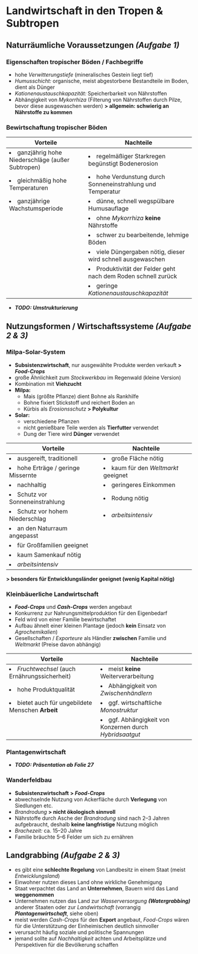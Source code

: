 # Landwirtschaft in den Tropen & Subtropen

## Naturräumliche Voraussetzungen *(Aufgabe 1)*

### Eigenschaften tropischer Böden / Fachbegriffe
- hohe *Verwitterungstiefe* (mineralisches Gestein liegt tief)
- *Humusschicht:* organische, meist abgestorbene Bestandteile im Boden, dient als Dünger
- *Kationenaustauschkapazität:* Speicherbarkeit von Nährstoffen
- Abhängigkeit von *Mykorrhiza* (Filterung von Nährstoffen durch Pilze, bevor diese ausgewaschen werden)
	**> allgemein: schwierig an Nährstoffe zu kommen**

### Bewirtschaftung tropischer Böden

Vorteile | Nachteile
--- | ---
<li>ganzjährig hohe Niederschläge (außer Subtropen)</li> | <li>regelmäßiger Starkregen begünstigt Bodenerosion</li>
<li>gleichmäßig hohe Temperaturen</li> | <li>hohe Verdunstung durch Sonneneinstrahlung und Temperatur</li>
<li>ganzjährige Wachstumsperiode</li> | <li>dünne, schnell wegspülbare Humusauflage</li>
| | <li>ohne *Mykorrhiza* **keine** Nährstoffe</li>
| | <li>schwer zu bearbeitende, lehmige Böden</li>
| | <li>viele Düngergaben nötig, dieser wird schnell ausgewaschen</li>
| | <li>Produktivität der Felder geht nach dem Roden schnell zurück</li>
| | <li>geringe *Kationenaustauschkapazität*</li>

- ***TODO: Umstrukturierung***

## Nutzungsformen / Wirtschaftssysteme *(Aufgabe 2 & 3)*

### Milpa-Solar-System
- **Subsistenzwirtschaft**, nur ausgewählte Produkte werden verkauft **> *Food-Crops***
- große Ähnlichkeit zum *Stockwerkbau* im Regenwald (kleine Version)
- Kombination mit **Viehzucht**
- **Milpa:**
	- Mais (größte Pflanze) dient Bohne als Rankhilfe
	- Bohne fixiert Stickstoff und reichert Boden an
	- Kürbis als *Erosionsschutz* **> Polykultur**
- **Solar:**
	- verschiedene Pflanzen
	- nicht genießbare Teile werden als **Tierfutter** verwendet
	- Dung der Tiere wird **Dünger** verwendet

Vorteile | Nachteile
--- | ---
<li>ausgereift, traditionell</li> | <li>große Fläche nötig</li>
<li>hohe Erträge / geringe Missernte</li> | <li>kaum für den *Weltmarkt* geeignet</li>
<li>nachhaltig</li> | <li>geringeres Einkommen</li>
<li>Schutz vor Sonneneinstrahlung</li> | <li>Rodung nötig</li>
<li>Schutz vor hohem Niederschlag</li> | <li>*arbeitsintensiv*</li>
<li>an den Naturraum angepasst</li> |
<li>für Großfamilien geeignet</li> |
<li>kaum Samenkauf nötig</li> |
<li>*arbeitsintensiv*</li> |

**> besonders für Entwicklungsländer geeignet (wenig Kapital nötig)**

### Kleinbäuerliche Landwirtschaft
- ***Food-Crops*** und ***Cash-Crops*** werden angebaut
- Konkurrenz zur Nahrungsmittelproduktion für den Eigenbedarf
- Feld wird von einer Familie bewirtschaftet
- Aufbau ähnelt einer kleinen Plantage (jedoch **kein** Einsatz von *Agrochemikalien*)
- Gesellschaften / *Exporteure* als Händler **zwischen** Familie und *Weltmarkt* (Preise davon abhängig)

Vorteile | Nachteile
--- | ---
<li>*Fruchtwechsel* (auch Ernährungssicherheit)</li>| <li>meist **keine** Weiterverarbeitung</li>
<li>hohe Produktqualität</li> | <li>Abhängigkeit von *Zwischenhändlern*</li>
<li>bietet auch für ungebildete Menschen **Arbeit**</li> | <li>ggf. wirtschaftliche *Monostruktur*</li>
| | <li>ggf. Abhängigkeit von Konzernen durch *Hybridsaatgut*</li>

### Plantagenwirtschaft
- ***TODO: Präsentation ab Folie 27***

### Wanderfeldbau
- **Subsistenzwirtschaft** **> *Food-Crops***
- abwechselnde Nutzung von Ackerfläche durch **Verlegung** von Siedlungen etc.
- *Brandrodung* **> nicht ökologisch sinnvoll**
- Nährstoffe durch Asche der *Brandrodung* sind nach 2–3 Jahren aufgebraucht, deshalb **keine langfristige** Nutzung möglich
- *Brachezeit:* ca. 15–20 Jahre
- Familie bräuchte 5–6 Felder um sich zu ernähren

## Landgrabbing *(Aufgabe 2 & 3)*

- es gibt eine **schlechte Regelung** von Landbesitz in einem Staat (meist *Entwicklungsland*)
- Einwohner nutzen dieses Land ohne wirkliche Genehmigung
- Staat verpachtet das Land an **Unternehmen**, Bauern wird das Land **weggenommen**
- Unternehmen nutzen das Land zur *Wasserversorgung* ***(Watergrabbing)*** anderer Staaten oder zur *Landwirtschaft* (vorrangig ***Plantagenwirtschaft***, siehe oben)
- meist werden *Cash-Crops* für den **Export** angebaut, *Food-Crops* wären für die Unterstützung der Einheimischen deutlich sinnvoller
- verursacht häufig soziale und politische Spannungen
- jemand sollte auf *Nachhaltigkeit* achten und Arbeitsplätze und Perspektiven für die Bevölkerung schaffen

<!--stackedit_data:
eyJoaXN0b3J5IjpbMTE2NTcyMjkxNCwxMDg0NTQyNDM5LDExMj
gxNTkzMjgsMTU5NTY0NjIxNyw0MDAyOTM2NDMsLTEwNjQwNjQ4
MDIsMzc1ODkzMjQ3LC0xOTkxODk5NzQ3LDg3OTI0OTY2NSwtMT
QwNTg3NzgyMywxNDYyNjU5MjY1LC05NTM3OTU1NTAsMzEyNjYw
NTY1LC0yMDU5NDk3NTE5LDEzODMyMjA4NjddfQ==
-->